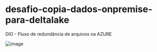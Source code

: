 # desafio-copia-dados-onpremise-para-deltalake
DIO - Fluxo de redundância de arquivos na AZURE

![image](https://github.com/user-attachments/assets/38b7bf18-9315-4b70-9afa-1c6dbdfd76f5)

